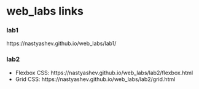 # web_labs links

<h3>lab1</h3>
<p>https://nastyashev.github.io/web_labs/lab1/</p>

<h3>lab2</h3>
<ul>
  <li>Flexbox CSS: https://nastyashev.github.io/web_labs/lab2/flexbox.html</li>
  <li>Grid CSS: https://nastyashev.github.io/web_labs/lab2/grid.html</li>
</ul>
